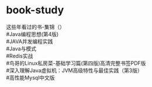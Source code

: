 # book-study <br/>
这些年看过的书-集锦（） <br/>
#Java编程思想(第4版) <br/>
#JAVA并发编程实践<br/>
#Java与模式<br/>
#Redis实战<br/>
#鸟哥的Linux私房菜-基础学习篇(第四版)高清完整书签PDF版<br/>
#深入理解Java虚拟机：JVM高级特性与最佳实践（第3版）<br/>
#高性能Mysql中文版<br/>
